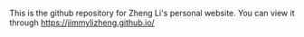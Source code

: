 This is the github repository for Zheng Li's personal website. You can view it through https://jimmylizheng.github.io/
